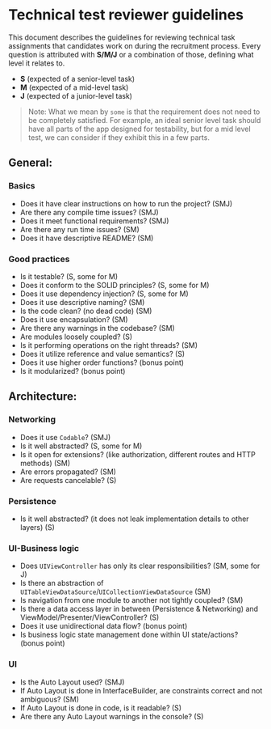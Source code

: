 
# Technical test reviewer guidelines

This document describes the guidelines for reviewing technical task assignments that candidates work on during the recruitment process.
Every question is attributed with **S/M/J** or a combination of those, defining what level it relates to.

- **S** (expected of a senior-level task)
- **M** (expected of a mid-level task)
- **J** (expected of a junior-level task)

> Note:
What we mean by `some` is that the requirement does not need to be completely satisfied. For example, an ideal senior level task should have all parts of the app designed for testability, but for a mid level test, we can consider if they exhibit this in a few parts.

## General:

### Basics
- Does it have clear instructions on how to run the project? (SMJ)
- Are there any compile time issues? (SMJ)
- Does it meet functional requirements? (SMJ)
- Are there any run time issues? (SM)
- Does it have descriptive README? (SM)

### Good practices

- Is it testable? (S, some for M)
- Does it conform to the SOLID principles? (S, some for M)
- Does it use dependency injection? (S, some for M)
- Does it use descriptive naming? (SM)
- Is the code clean? (no dead code) (SM)
- Does it use encapsulation? (SM)
- Are there any warnings in the codebase? (SM)
- Are modules loosely coupled? (S)
- Is it performing operations on the right threads? (SM)
- Does it utilize reference and value semantics? (S)
- Does it use higher order functions? (bonus point)
- Is it modularized? (bonus point)

## Architecture:

### Networking
- Does it use `Codable`? (SMJ)
- Is it well abstracted? (S, some for M)
- Is it open for extensions? (like authorization, different routes and HTTP methods) (SM)
- Are errors propagated? (SM)
- Are requests cancelable? (S)

### Persistence
- Is it well abstracted? (it does not leak implementation details to other layers) (S)

### UI-Business logic
- Does `UIViewController` has only its clear responsibilities? (SM, some for J)
- Is there an abstraction of `UITableViewDataSource`/`UICollectionViewDataSource` (SM)
- Is navigation from one module to another not tightly coupled? (SM)
- Is there a data access layer in between (Persistence & Networking) and ViewModel/Presenter/ViewController? (S)
- Does it use unidirectional data flow? (bonus point)
- Is business logic state management done within UI state/actions? (bonus point)

### UI
- Is the Auto Layout used? (SMJ)
- If Auto Layout is done in InterfaceBuilder, are constraints correct and not ambiguous? (SM)
- If Auto Layout is done in code, is it readable? (S)
- Are there any Auto Layout warnings in the console? (S)
